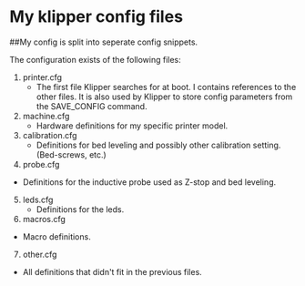 # My klipper config files

##My config is split into seperate config snippets.

The configuration exists of the following files:

1. printer.cfg
   - The first file Klipper searches for at boot. I contains references to the other files.
   It is also used by Klipper to store config parameters from the SAVE_CONFIG command.
2. machine.cfg
   - Hardware definitions for my specific printer model.
3. calibration.cfg
   - Definitions for bed leveling and possibly other calibration setting. (Bed-screws, etc.)   
4. probe.cfg
  - Definitions for the inductive probe used as Z-stop and bed leveling.
5. leds.cfg
   - Definitions for the leds.   
6. macros.cfg
  - Macro definitions.   
7. other.cfg
  - All definitions that didn't fit in the previous files.
